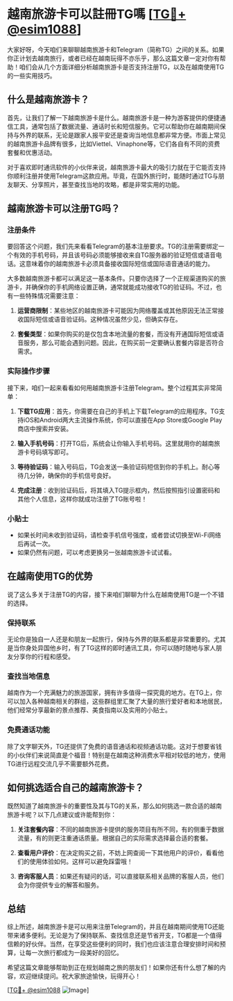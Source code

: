 # 越南旅游卡可以註冊TG嗎 [[TG💪+ @esim1088](https://t.me/s/esim1088)]

大家好呀，今天咱们来聊聊越南旅游卡和Telegram（简称TG）之间的关系。如果你正计划去越南旅行，或者已经在越南玩得不亦乐乎，那么这篇文章一定对你有帮助！咱们会从几个方面详细分析越南旅游卡是否支持注册TG，以及在越南使用TG的一些实用技巧。

## 什么是越南旅游卡？

首先，让我们了解一下越南旅游卡是什么。越南旅游卡是一种为游客提供的便捷通信工具，通常包括了数据流量、通话时长和短信服务。它可以帮助你在越南期间保持与外界的联系，无论是跟家人报平安还是查询当地信息都非常方便。市面上常见的越南旅游卡品牌有很多，比如Viettel、Vinaphone等，它们各自有不同的资费套餐和优惠活动。

对于喜欢即时通讯软件的小伙伴来说，越南旅游卡最大的吸引力就在于它能否支持你顺利注册并使用Telegram这款应用。毕竟，在国外旅行时，能随时通过TG与朋友聊天、分享照片，甚至查找当地的攻略，都是非常实用的功能。

## 越南旅游卡可以注册TG吗？

### 注册条件

要回答这个问题，我们先来看看Telegram的基本注册要求。TG的注册需要绑定一个有效的手机号码，并且该号码必须能够接收来自TG服务器的验证短信或语音电话。这意味着你的越南旅游卡必须具备接收国际短信或国际语音通话的能力。

大多数越南旅游卡都可以满足这一基本条件。只要你选择了一个正规渠道购买的旅游卡，并确保你的手机网络设置正确，通常就能成功接收TG的验证码。不过，也有一些特殊情况需要注意：

1. **运营商限制**：某些地区的越南旅游卡可能因为网络覆盖或其他原因无法正常接收国际短信或语音验证码。这种情况虽然少见，但确实存在。
   
2. **套餐类型**：如果你购买的是仅包含本地流量的套餐，而没有开通国际短信或语音服务，那么可能会遇到问题。因此，在购买前一定要确认套餐内容是否符合需求。

### 实际操作步骤

接下来，咱们一起来看看如何用越南旅游卡注册Telegram。整个过程其实非常简单：

1. **下载TG应用**：首先，你需要在自己的手机上下载Telegram的应用程序。TG支持iOS和Android两大主流操作系统，你可以直接在App Store或Google Play商店中搜索并安装。

2. **输入手机号码**：打开TG后，系统会让你输入手机号码。这里就用你的越南旅游卡号码填写即可。

3. **等待验证码**：输入号码后，TG会发送一条验证码短信到你的手机上。耐心等待几分钟，确保你的手机信号良好。

4. **完成注册**：收到验证码后，将其填入TG提示框内，然后按照指引设置密码和其他个人信息，这样你就成功注册了TG账号啦！

### 小贴士

- 如果长时间未收到验证码，请检查手机信号强度，或者尝试切换至Wi-Fi网络后再试一次。
- 如果仍然有问题，可以考虑更换另一张越南旅游卡试试看。

## 在越南使用TG的优势

说了这么多关于注册TG的内容，接下来咱们聊聊为什么在越南使用TG是一个不错的选择。

### 保持联系

无论你是独自一人还是和朋友一起旅行，保持与外界的联系都是非常重要的。尤其是当你身处异国他乡时，有了TG这样的即时通讯工具，你可以随时随地与家人朋友分享你的行程和感受。

### 查找当地信息

越南作为一个充满魅力的旅游国家，拥有许多值得一探究竟的地方。在TG上，你可以加入各种越南相关的群组，这些群组里汇聚了大量的旅行爱好者和本地居民，他们经常分享最新的景点推荐、美食指南以及实用的小贴士。

### 免费通话功能

除了文字聊天外，TG还提供了免费的语音通话和视频通话功能。这对于想要省钱的小伙伴们来说简直是个福音！特别是在越南这种消费水平相对较低的地方，使用TG进行远程交流几乎不需要额外花费。

## 如何挑选适合自己的越南旅游卡？

既然知道了越南旅游卡的重要性及其与TG的关系，那么如何挑选一款合适的越南旅游卡呢？以下几点建议或许能帮到你：

1. **关注套餐内容**：不同的越南旅游卡提供的服务项目有所不同，有的侧重于数据流量，有的则更注重通话质量。根据自己的实际需求选择最合适的套餐。

2. **查看用户评价**：在决定购买之前，不妨上网查阅一下其他用户的评价，看看他们的使用体验如何。这样可以避免踩雷哦！

3. **咨询客服人员**：如果还有疑问的话，可以直接联系相关品牌的客服人员，他们会为你提供专业的解答和服务。

## 总结

综上所述，越南旅游卡是可以用来注册Telegram的，并且在越南期间使用TG还能带来诸多便利。无论是为了保持联系、查找信息还是节省开支，TG都是一个值得信赖的好伙伴。当然，在享受这些便利的同时，我们也应该注意合理安排时间和预算，让每一次旅行都成为一段美好的回忆。

希望这篇文章能够帮助到正在规划越南之旅的朋友们！如果你还有什么想了解的内容，欢迎继续提问。祝大家旅途愉快，玩得开心！

[[TG💪+ @esim1088](https://t.me/s/esim1088) ![Image](https://i.postimg.cc/4NQfJmqS/Snipaste-2025-05-13-00-14-12.png)]